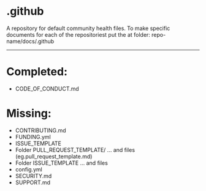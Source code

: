 # .github
A repository for default community health files.
To make specific documents for each of the repositoriest put the at folder:
repo-name/docs/.github
___

# Completed:
- CODE_OF_CONDUCT.md

# Missing:
- CONTRIBUTING.md
- FUNDING.yml
- ISSUE_TEMPLATE
- Folder PULL_REQUEST_TEMPLATE/ ... and files (eg.pull_request_template.md)
- Folder ISSUE_TEMPLATE ... and files
- config.yml
- SECURITY.md
- SUPPORT.md
